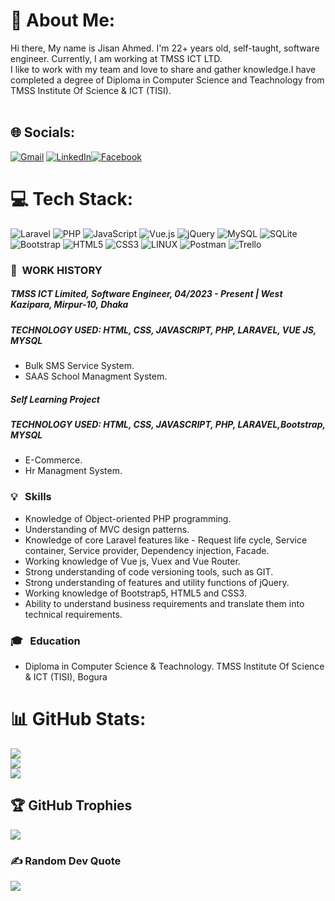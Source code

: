 # 💫 About Me:
Hi there, My name is Jisan Ahmed. I'm 22+ years old, self-taught, software engineer. Currently, I am working at TMSS ICT LTD. <br>I like to work with my team and love to share and gather knowledge.I have completed a degree of Diploma in Computer Science and Teachnology from TMSS Institute Of Science & ICT (TISI).<br><br>


## 🌐 Socials:
[![Gmail](https://img.shields.io/badge/%20-Send%20Mail-black?color=ef5350&labelColor=ef5350&logo=gmail&logoColor=ffffff)](mailto:mdzisanahmed83@gmail.com)
[![LinkedIn](https://img.shields.io/badge/LinkedIn-%230077B5.svg?logo=linkedin&logoColor=white)](https://www.linkedin.com/in/md-jisan-ahmed-26a44221b/)[![Facebook](https://img.shields.io/badge/Facebook-%231877F2.svg?logo=Facebook&logoColor=white)](https://www.facebook.com/nillfarabi.jisan)  

# 💻 Tech Stack:
![Laravel](https://img.shields.io/badge/laravel-%23FF2D20.svg?style=for-the-badge&logo=laravel&logoColor=white) ![PHP](https://img.shields.io/badge/php-%23777BB4.svg?style=for-the-badge&logo=php&logoColor=white) ![JavaScript](https://img.shields.io/badge/javascript-%23323330.svg?style=for-the-badge&logo=javascript&logoColor=%23F7DF1E) ![Vue.js](https://img.shields.io/badge/vuejs-%2335495e.svg?style=for-the-badge&logo=vuedotjs&logoColor=%234FC08D) ![jQuery](https://img.shields.io/badge/jquery-%230769AD.svg?style=for-the-badge&logo=jquery&logoColor=white) ![MySQL](https://img.shields.io/badge/mysql-%2300f.svg?style=for-the-badge&logo=mysql&logoColor=white) ![SQLite](https://img.shields.io/badge/sqlite-%2307405e.svg?style=for-the-badge&logo=sqlite&logoColor=white) ![Bootstrap](https://img.shields.io/badge/bootstrap-%23563D7C.svg?style=for-the-badge&logo=bootstrap&logoColor=white) ![HTML5](https://img.shields.io/badge/html5-%23E34F26.svg?style=for-the-badge&logo=html5&logoColor=white) ![CSS3](https://img.shields.io/badge/css3-%231572B6.svg?style=for-the-badge&logo=css3&logoColor=white) ![LINUX](https://img.shields.io/badge/Linux-FCC624?style=for-the-badge&logo=linux&logoColor=black) ![Postman](https://img.shields.io/badge/Postman-FF6C37?style=for-the-badge&logo=postman&logoColor=white) ![Trello](https://img.shields.io/badge/Trello-%23026AA7.svg?style=for-the-badge&logo=Trello&logoColor=white)    

### :office: &nbsp;WORK HISTORY

##### **TMSS ICT Limited, Software Engineer**, 04/2023 - Present | West Kazipara, Mirpur-10, Dhaka
##### **TECHNOLOGY USED:** HTML, CSS, JAVASCRIPT, PHP, LARAVEL, VUE JS, MYSQL 
* Bulk SMS Service System.
* SAAS School Managment System.

##### **Self Learning Project**
##### **TECHNOLOGY USED:** HTML, CSS, JAVASCRIPT, PHP, LARAVEL,Bootstrap, MYSQL 
* E-Commerce.
* Hr Managment System.

### 💡 &nbsp; Skills
* Knowledge of Object-oriented PHP programming. 
* Understanding of MVC design patterns.
* Knowledge of core Laravel features like - Request life cycle, Service container, Service provider, Dependency injection, Facade.
* Working knowledge of Vue js, Vuex and Vue Router.
* Strong understanding of code versioning tools, such as GIT.
* Strong understanding of features and utility functions of jQuery.
* Working knowledge of Bootstrap5, HTML5 and CSS3.
* Ability to understand business requirements and translate them into technical requirements.

### 🎓 &nbsp; Education
* Diploma in Computer Science & Teachnology. TMSS Institute Of Science & ICT (TISI), Bogura

# 📊 GitHub Stats:
![](https://github-readme-stats.vercel.app/api?username=nfjisan&theme=chartreuse-dark&hide_border=false&include_all_commits=false&count_private=true)<br/>
![](https://github-readme-streak-stats.herokuapp.com/?user=nfjisan&theme=chartreuse-dark&hide_border=false)<br/>
![](https://github-readme-stats.vercel.app/api/top-langs/?username=nfjisan&theme=chartreuse-dark&hide_border=false&include_all_commits=false&count_private=true&layout=compact)

## 🏆 GitHub Trophies
![](https://github-profile-trophy.vercel.app/?username=nfjisan&theme=gruvbox&no-frame=false&no-bg=true&margin-w=4)

### ✍️ Random Dev Quote
![](https://quotes-github-readme.vercel.app/api?type=horizontal&theme=radical)

<!-- Proudly created with GPRM ( https://gprm.itsvg.in ) -->
